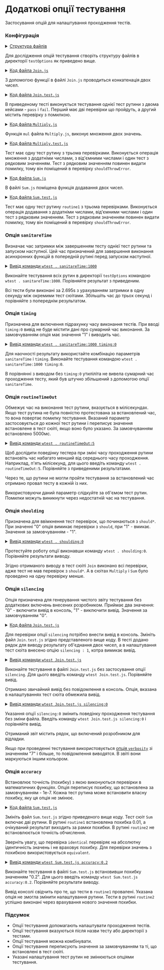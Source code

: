 # Додаткові опції тестування

Застосування опцій для налаштування проходження тестів.

### Конфігурація 

<details>
  <summary><u>Структура файлів</u></summary>

```
testOptions
     ├── Join.js
     ├── Join.test.js
     ├── Multiply.js
     ├── Multiply.test.js
     ├── Sum.js
     ├── Sum.test.js
     └── package.json

```

</details>

Для дослідження опцій тестування створіть структуру файлів в директорії `testOptions` як приведено вище.

<details>
    <summary><u>Код файла <code>Join.js</code></u></summary>

```js    
module.exports.join = function( a, b )
{
  return String( a ) + String( b );
};

```

</details>

З допомогою функції в файлі `Join.js` проводиться конкатенація двох чисел.

<details>
    <summary><u>Код файла <code>Join.test.js</code></u></summary>

```js    

let _ = require( 'wTesting' );
let Join = require( './Join.js' );

//

function routine1( test )
{
  test.case = 'pass';
  test.identical( Join.join( 'Hello ', 'world!' ), 'Hello world!' );
  test.identical( Join.join( 1, 2 ), '12' );

  test.case = 'fail';
  test.identical( Join.join( 1, 3 ), 13 );

}

//

var Self =
{
  name : 'Join',
  tests :
  {
    routine1,
  }
}

//

Self = wTestSuite( Self );
if( typeof module !== 'undefined' && !module.parent )
wTester.test( Self.name );

```

</details>

В приведеному тесті виконується тестування однієї тест рутини з двома кейсами - `pass` i `fail`. Перший має дві перевірки що пройдуть, а другий містить перевірку з помилкою. 

<details>
    <summary><u>Код файла <code>Multiply.js</code></u></summary>

```js    
module.exports.multiply = function( a, b )
{
  return Number( a ) * Number( b );
};

```

</details>

Функція `mul` файла `Multiply.js`, виконує множення двох значень.

<details>
    <summary><u>Код файла <code>Multiply.test.js</code></u></summary>

```js    
let _ = require( 'wTesting' );
let Mul = require( './Multiply.js' );

//

function routine1( test )
{
  test.equivalent( Mul.mul( 1, 2 ), 2 );
  test.equivalent( Mul.mul( 1, -2 ), -2 );
  test.shouldThrowError( () => Mul.mul( a, 1 ) );
}

//

var Self =
{
  name : 'Multiply',
  tests :
  {
    routine1,
  }
}

//

Self = wTestSuite( Self );
if( typeof module !== 'undefined' && !module.parent )
wTester.test( Self.name );                            

```

</details>

Тест має одну тест рутину з трьома перевірками. Виконується операція множення з додатніми числами, з від'ємними числами і один тест з рядковим значенням. Тест з рядковим значенням повинен видати помилку, тому він поміщений в перевірку `shouldThrowError`.

<details>
    <summary><u>Код файла <code>Sum.js</code></u></summary>

```js    
module.exports.sum = function( a, b )
{
  return Number( a ) + Number( b );
}; 

```

</details>

В файлі `Sum.js` поміщена функція додавання двох чисел.

<details>
    <summary><u>Код файла <code>Sum.test.js</code></u></summary>

```js    
let _ = require( 'wTesting' );
let Sum = require( './Sum.js' );

//

function routine1( test )
{
  test.equivalent( Sum.sum( 1, 1 ), 2 );
  test.equivalent( Sum.sum( 2, -1 ), 1 );
  test.shouldThrowError( () => Sum.sum( a, 1 ) );
}

//

var Self =
{
  name : 'Sum',
  tests :
  {
    routine1,
  }
}

//

Self = wTestSuite( Self );
if( typeof module !== 'undefined' && !module.parent )
wTester.test( Self.name );  

```

</details>

Тест має одну тест рутину `routine1` з трьома перевірками. Виконується операція додавання з додатніми числами, від'ємними числами і один тест з рядковим значенням. Тест з рядковим значенням повинен видати помилку, тому він поміщений в перевірку `shouldThrowError`.

### Опція `sanitareTime`

Визначає час затримки між завершенням тесту однієї тест рутини та запуском наступної. Цей час призначений для завершення виконання асинхронних функцій в попередній рутині перед запуском наступної. 

<details>
  <summary><u>Вивід команди <code>wtest . sanitareTime:1000</code></u></summary>

```
[user@user ~]$ wtest . sanitareTime:1000
Running test suite ( Join ) ..
    at  /path_to_module/testCreation/Join.test.js:40
      
      Test check ( Join / routine1 / fail # 3 ) ... failed
      Failed test routine ( Join / routine1 ) in 0.088s

    Passed test checks 2 / 3
    Passed test cases 1 / 2
    Passed test routines 0 / 1
    Test suite ( Join ) ... in 0.170s ... failed

    Passed test checks 2 / 3
    Passed test cases 1 / 2
    Passed test routines 1 / 2
    Test suite ( Join ) ... in 0.280s ... failed

    Running test suite ( Multiply ) ..
    at  /path_to_module/testCreation/Multiply.test.js:27
      
      Passed test routine ( Multiply / routine1 ) in 0.059s

    Passed test checks 3 / 3
    Passed test cases 0 / 0
    Passed test routines 1 / 1
    Test suite ( Multiply ) ... in 1.116s ... ok

    Running test suite ( Sum ) ..
    at  /path_to_module/testCreation/Sum.test.js:27
      
      Passed test routine ( Sum / routine1 ) in 0.060s

    Passed test checks 3 / 3
    Passed test cases 0 / 0
    Passed test routines 1 / 1
    Test suite ( Sum ) ... in 1.120s ... ok



  Testing ... in 2.695s ... failed

```

</details>

Виконайте тестування всіх рутин в директорії `testOptions` командою `wtest . sanitareTime:1000`. Порівняйте результат з приведеним.

Всі тести були виконані за 2.695s з урахуванням затримки в одну секунду між окремими тест сюітами. Збільшіть час до трьох секунд і порівняйте з попереднім результатом.

### Опція `timing`

Призначена для включення підрахунку часу виконання тестів. При вводі `timing:0` вивід не буде містити дані про сумарний час виконання. За замовчуванням опція має значення "1" і виводить час.

<details>
  <summary><u>Вивід команди <code>wtest . sanitareTime:1000 timing:0</code></u></summary>

```
[user@user ~]$ wtest . sanitareTime:1000 timing:0
Running test suite ( Join ) ..
    at  /path_to_module/testCreation/Join.test.js:40
      
      Test check ( Join / routine1 / fail # 3 ) ... failed
      Failed test routine ( Join / routine1 ) in 0.088s

    Passed test checks 2 / 3
    Passed test cases 1 / 2
    Passed test routines 0 / 1
    Test suite ( Join ) ... in 0.170s ... failed

    Running test suite ( Multiply ) ..
    at  /path_to_module/testCreation/Multiply.test.js:27
      
      Passed test routine ( Multiply / routine1 ) in 0.060s

    Passed test checks 3 / 3
    Passed test cases 0 / 0
    Passed test routines 1 / 1
    Test suite ( Multiply ) ... ok

    Running test suite ( Sum ) ..
    at  /path_to_module/testCreation/Sum.test.js:27
      
      Passed test routine ( Sum / routine1 ) in 0.058s

    Passed test checks 3 / 3
    Passed test cases 0 / 0
    Passed test routines 1 / 1
    Test suite ( Sum ) ... ok



  Testing ... failed

```

</details>

Для наочності результату використайте комбінацію параметрів `sanitareTime` i `timing`. Виконайте тестування командою `wtest . sanitareTime:1000 timing:0`. 

В порівнянні з виводом без `timing:0` утиліліта не вивела сумарний час проходження тесту, який був штучно збільшений з допомогою опції `sanitareTime`.

### Опція `routineTimeOut`

Обмежує час на виконання тест рутини, вказується в мілісекундах. Якщо тест рутина не була повністю протестована за встановлений час, то вона повертає помилку тестування. Вказаний параметр застосовується до кожної тест рутини і переписує значення встановлене в тест сюіті, якщо воно було указано. За замовчуванням встановлено 5000мс.

<details>
  <summary><u>Вивід команди <code>wtest . routineTimeOut:5</code></u></summary>

```
[user@user ~]$ wtest . routineTimeOut:5
Running test suite ( Join ) ..
    at  /path_to_module/testCreation/Join.test.js:40
        
        Test check ( Join / routine1 /  # 1 ) ... failed throwing error
      Failed test routine ( Join / routine1 ) in 0.067s

    Thrown 1 error(s)
    Passed test checks 0 / 1
    Passed test cases 0 / 0
    Passed test routines 0 / 1
    Test suite ( Join ) ... in 0.160s ... failed

    Running test suite ( Multiply ) ..
    at  /path_to_module/testCreation/Multiply.test.js:27
        
        Test check ( Multiply / routine1 /  # 2 ) ... failed throwing error
      Failed test routine ( Multiply / routine1 ) in 0.057s

    Thrown 1 error(s)
    Passed test checks 1 / 2
    Passed test cases 0 / 0
    Passed test routines 0 / 1
    Test suite ( Multiply ) ... in 0.121s ... failed

    Running test suite ( Sum ) ..
    at  /path_to_module/testCreation/Sum.test.js:27
        
        Test check ( Sum / routine1 /  # 2 ) ... failed throwing error
      Failed test routine ( Sum / routine1 ) in 0.054s

    Thrown 1 error(s)
    Passed test checks 1 / 2
    Passed test cases 0 / 0
    Passed test routines 0 / 1
    Test suite ( Sum ) ... in 0.121s ... failed



  Testing ... in 0.703s ... failed

```

</details>

Щоб дослідити поведінку тестера при зміні часу проходження рутини встановіть час набагато менший від середнього часу проходження. Наприклад, п'ять мілісекунд, для цього введіть команду `wtest . routineTimeOut:5`. Порівняйте з приведеними результатами.

Через те, що рутини не могли пройти тестування за встановлений час отримано провал тесту в кожній із них. 

Використовуючи даний параметр слідкуйте за об'ємом тест рутин. Помилки можуть виникнути через недостатній час на тестування.

### Опція `shoulding`

Призначена для ввімкнення тест перевірок, що починаються з `should*`. При значенні "0" опція вимикає перевірки з `should`, при "1" - вмикає. Значення за замовчуванням - "1".

<details>
  <summary><u>Вивід команди <code>wtest . shoulding:0</code></u></summary>

```
[user@user ~]$ wtest . shoulding:0
Running test suite ( Join ) ..
    at  /path_to_module/testCreation/Join.test.js:40
      
      Test check ( Join / routine1 / fail # 3 ) ... failed
      Failed test routine ( Join / routine1 ) in 0.087s

    Passed test checks 2 / 3
    Passed test cases 1 / 2
    Passed test routines 0 / 1
    Test suite ( Join ) ... in 0.175s ... failed

    Running test suite ( Multiply ) ..
    at  /path_to_module/testCreation/Multiply.test.js:27
      
      Passed test routine ( Multiply / routine1 ) in 0.046s

    Passed test checks 2 / 2
    Passed test cases 0 / 0
    Passed test routines 1 / 1
    Test suite ( Multiply ) ... in 0.605s ... ok

    Running test suite ( Sum ) ..
    at  /path_to_module/testCreation/Sum.test.js:27
      
      Passed test routine ( Sum / routine1 ) in 0.045s

    Passed test checks 2 / 2
    Passed test cases 0 / 0
    Passed test routines 1 / 1
    Test suite ( Sum ) ... in 0.608s ... ok



  Testing ... in 1.638s ... failed

```

</details>

Протестуйте роботу опції виконавши команду `wtest . shoulding:0`. Порівняйте результати виводу.

Згідно отриманого виводу в тест сюіті `Join` виконано всі перевірки, адже тест не мав перевірок з `should*`. А в сюітах `Multiply` i `Sum` було проведено на одну перевірку менше.  

### Опція `silencing`

Опція призначена для генерування чистого звіту тестування без додаткових включень  внесених розробником. Приймає два значення: "0" - включити вивід в консоль, "1" - виключити вивід. Значення за замовчуванням "0".

<details>
    <summary><u>Код файла <code>Join.test.js</code></u></summary>

```js    

let _ = require( 'wTesting' );
let Join = require( './Join.js' );

//

function routine1( test )
{
  test.case = 'pass';
  test.identical( Join.join( 'Hello ', 'world!' ), 'Hello world!' );
  console.log( Join.join(1, 2));  
  test.identical( Join.join( 1, 2 ), '12' );

  test.case = 'fail';
  test.identical( Join.join( 1, 3 ), 13 );

}

//

var Self =
{
  name : 'Join',
  silencing : 1,
  tests :
  {
    routine1,
  }
}

//

Self = wTestSuite( Self );
if( typeof module !== 'undefined' && !module.parent )
wTester.test( Self.name );

```

</details>

Для перевірки опції `silencing` потрібно внести вивід в консоль. Змініть файл `Join.test.js` згідно представленого вище коду. В тесті додано рядок для виводу результату об'єднання двох чисел, а в налаштування тест сюіта внесено опцію `silencing : 1`, котра вимикає вивід.

<details>
  <summary><u>Вивід команди <code>wtest Join.test.js</code></u></summary>

```
[user@user ~]$ wtest Join.test.js
Running test suite ( Join ) ..
    at  /path_to_module/testCreation/Join.test.js:40
        
        Test check ( Join / routine1 / fail # 3 ) ... failed
      Failed test routine ( Join / routine1 ) in 0.091s

    Passed test checks 2 / 3
    Passed test cases 1 / 2
    Passed test routines 0 / 1
    Test suite ( Join ) ... in 0.197s ... failed



  Testing ... in 0.272s ... failed

```

</details>

Виконайте тестування в файлі `Join.test.js` без застосування опції `silencing`. Для цього введіть команду `wtest Join.test.js`. Порівняйте вивід.

Отримано звичайний вивід без повідомлення в консоль. Опція, вказана в налаштуваннях тест сюіта обмежила вивід.

<details>
  <summary><u>Вивід команди <code>wtest Join.test.js silencing:0</code></u></summary>

```
[user@user ~]$ wtest Join.test.js silencing:0
Running test suite ( Join ) ..
    at  /path_to_module/testCreation/Join.test.js:40
12
        
        Test check ( Join / routine1 / fail # 3 ) ... failed
      Failed test routine ( Join / routine1 ) in 0.097s

    Passed test checks 2 / 3
    Passed test cases 1 / 2
    Passed test routines 0 / 1
    Test suite ( Join ) ... in 0.194s ... failed



  Testing ... in 0.261s ... failed

```

</details>

Указання опції `silencing:0` змінить поведінку проходження тестування без зміни файла. Введіть команду `wtest Join.test.js silencing:0` і порівняйте вивід. 

Отриманий звіт містить рядок, що включений розробником для відладки. 

Якщо при проведенні тестування використовується [опція `verbosity`](Verbosity.md) зі значенням "7" і більше, то повідомлення виводятся. В звіті вони маркуються іншим кольором.

### Опція `accuracy`

Встановлює точність (похибку) з якою виконуються перевірки в математичних функціях. Опція переписує похибку, що встановлена за замовчуванням - 1е-7. Кожна тест рутина може встановити власну похибку, яку ця опція не змінює.

<details>
    <summary><u>Код файла <code>Sum.test.js</code></u></summary>

```js    
let _ = require( 'wTesting' );
let Sum = require( './Sum.js' );

//

function routine1( test )
{
  test.equivalent( Sum.sum( 1, 1 ), 2.03 );
  test.equivalent( Sum.sum( 2, -1 ), 1.04 );
}
routine1.accuracy = 1e-2

//

function routine2( test )
{
  test.equivalent( Sum.sum( 1, 1 ), 2.1 );
  test.equivalent( Sum.sum( 2, -1 ), 0.9 );
}

//

var Self =
{
  name : 'Sum',
  tests :
  {
    routine1,
    routine2,
  }
}

//

Self = wTestSuite( Self );
if( typeof module !== 'undefined' && !module.parent )
wTester.test( Self.name );  

```

</details>

Змініть файл `Sum.test.js` згідно приведеного вище коду. Тест сюіт `Sum` включає дві рутини. В рутині `routine1` встановлена похибка 0.01, а очікуваний результат виходить за рамки похибки. В рутині `routine2` не встановлюється точність обчислення.

Зверніть увагу, що перевірка `identical` перевіряє на абсолютну ідентичність значень і не враховує похибку. Для перевірки значень з похибкою використовується `equivalent`.

<details>
  <summary><u>Вивід команди <code>wtest Sum.test.js accuracy:0.2</code></u></summary>

```
[user@user ~]$ wtest Sum.test.js accuracy:0.2
Running test suite ( Sum ) ..
    at  /path_to_module/testCreation/Sum.test.js:35
        
        Test check ( Sum / routine1 /  # 1 ) ... failed
        Test check ( Sum / routine1 /  # 2 ) ... failed
      Failed test routine ( Sum / routine1 ) in 0.146s
      Passed test routine ( Sum / routine2 ) in 0.045s

    Passed test checks 2 / 4
    Passed test cases 0 / 0
    Passed test routines 1 / 2
    Test suite ( Sum ) ... in 0.333s ... failed



  Testing ... in 0.414s ... failed

```

</details>

Виконайте тестування в файлі `Sum.test.js` встановивши похибку значенням "0.2". Для цього введіть команду `wtest Sum.test.js accuracy:0.2`. Порівняйте результати виводу.

Вивід консолі свідчить про те, що тести в `routine1` провалені. Указана опція не змогла змінити налаштування рутини. Тести в рутині `routine2` успішно виконані через врахування нового значення похибки.

### Підсумок

- Опції тестування допомагають налаштувати проходження тестів. 
- Опції тестування вказуються після назви тесту або директорії з тестами.
- Опції тестування можна комбінувати.
- Опції тестування переписують значення за замовчуванням та ті, що встановлені в тест сюіті.
- Указані налаштування тест рутин не змінюються опціями тестування. 

